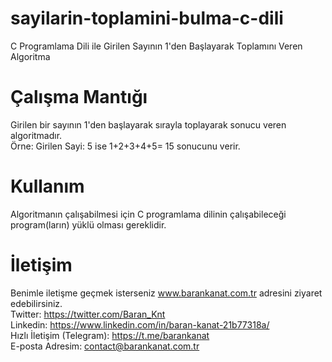# sayilarin-toplamini-bulma-c-dili
C Programlama Dili ile Girilen Sayının 1'den Başlayarak Toplamını Veren Algoritma

# Çalışma Mantığı
Girilen bir sayının 1'den başlayarak sırayla toplayarak sonucu veren algoritmadır. <br>
Örne: Girilen Sayi: 5 ise 1+2+3+4+5= 15 sonucunu verir. 

# Kullanım
Algoritmanın çalışabilmesi için C programlama dilinin çalışabileceği program(ların) yüklü olması gereklidir.

# İletişim
Benimle iletişme geçmek isterseniz www.barankanat.com.tr adresini ziyaret edebilirsiniz.                          
Twitter: https://twitter.com/Baran_Knt                          
Linkedin: https://www.linkedin.com/in/baran-kanat-21b77318a/                          
Hızlı İletişim (Telegram): https://t.me/barankanat                          
E-posta Adresim: contact@barankanat.com.tr
